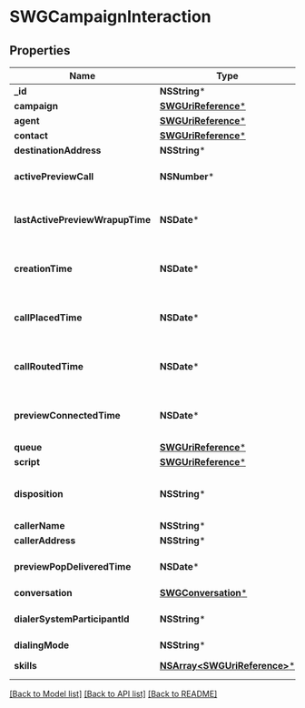 # SWGCampaignInteraction

## Properties
Name | Type | Description | Notes
------------ | ------------- | ------------- | -------------
**_id** | **NSString*** |  | [optional] 
**campaign** | [**SWGUriReference***](SWGUriReference.md) |  | [optional] 
**agent** | [**SWGUriReference***](SWGUriReference.md) |  | [optional] 
**contact** | [**SWGUriReference***](SWGUriReference.md) |  | [optional] 
**destinationAddress** | **NSString*** |  | [optional] 
**activePreviewCall** | **NSNumber*** | Boolean value if there is an active preview call on the interaction | [optional] [default to @0]
**lastActivePreviewWrapupTime** | **NSDate*** | The time when the last preview of the interaction was wrapped up. Date time is represented as an ISO-8601 string. For example: yyyy-MM-ddTHH:mm:ss.SSSZ | [optional] 
**creationTime** | **NSDate*** | The time when dialer created the interaction. Date time is represented as an ISO-8601 string. For example: yyyy-MM-ddTHH:mm:ss.SSSZ | [optional] 
**callPlacedTime** | **NSDate*** | The time when the agent or system places the call. Date time is represented as an ISO-8601 string. For example: yyyy-MM-ddTHH:mm:ss.SSSZ | [optional] 
**callRoutedTime** | **NSDate*** | The time when the agent was connected to the call. Date time is represented as an ISO-8601 string. For example: yyyy-MM-ddTHH:mm:ss.SSSZ | [optional] 
**previewConnectedTime** | **NSDate*** | The time when the customer and routing participant are connected. Date time is represented as an ISO-8601 string. For example: yyyy-MM-ddTHH:mm:ss.SSSZ | [optional] 
**queue** | [**SWGUriReference***](SWGUriReference.md) |  | [optional] 
**script** | [**SWGUriReference***](SWGUriReference.md) |  | [optional] 
**disposition** | **NSString*** | Describes what happened with call analysis for instance: disposition.classification.callable.person, disposition.classification.callable.noanswer | [optional] 
**callerName** | **NSString*** |  | [optional] 
**callerAddress** | **NSString*** |  | [optional] 
**previewPopDeliveredTime** | **NSDate*** | Date time is represented as an ISO-8601 string. For example: yyyy-MM-ddTHH:mm:ss.SSSZ | [optional] 
**conversation** | [**SWGConversation***](SWGConversation.md) |  | [optional] 
**dialerSystemParticipantId** | **NSString*** | conversation participant id that is the dialer system participant to monitor the call from dialer perspective | [optional] 
**dialingMode** | **NSString*** |  | [optional] 
**skills** | [**NSArray&lt;SWGUriReference&gt;***](SWGUriReference.md) | Any skills that are attached to the call for routing | [optional] 

[[Back to Model list]](../README.md#documentation-for-models) [[Back to API list]](../README.md#documentation-for-api-endpoints) [[Back to README]](../README.md)


